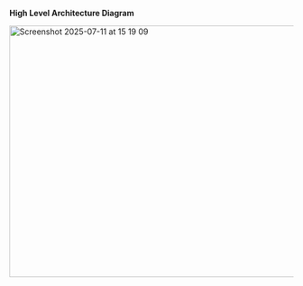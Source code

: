 **High Level Architecture Diagram**

<img width="863" height="446" alt="Screenshot 2025-07-11 at 15 19 09" src="https://github.com/user-attachments/assets/ed876386-eaf0-46fc-8909-7dfd860aab24" />
